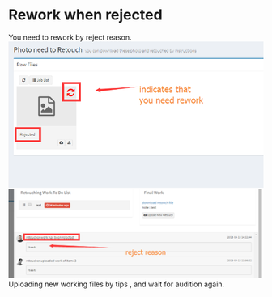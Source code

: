 # Rework when rejected

You need to rework by reject reason.![](/assets/rework_retouch.png)![](/assets/rejeac_reason_retoucher.png)Uploading new working files by tips , and wait for audition again.

